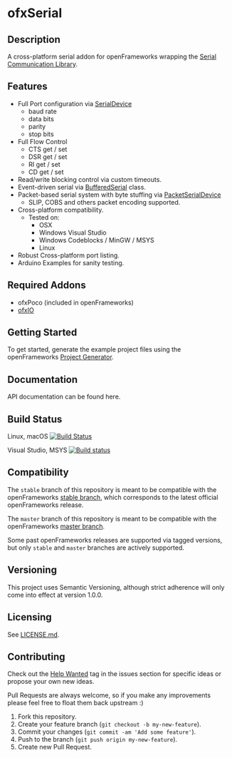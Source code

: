ofxSerial
=========

Description
-----------

A cross-platform serial addon for openFrameworks wrapping the [Serial Communication Library](https://github.com/wjwwood/serial).

Features
--------

-   Full Port configuration via [SerialDevice](https://github.com/bakercp/ofxSerial/blob/master/libs/ofxSerial/include/ofx/IO/SerialDevice.h)
    -   baud rate
    -   data bits
    -   parity
    -   stop bits
-   Full Flow Control
    -   CTS get / set
    -   DSR get / set
    -   RI get / set
    -   CD get / set
-   Read/write blocking control via custom timeouts.
-   Event-driven serial via [BufferedSerial](https://github.com/bakercp/ofxSerial/blob/master/libs/ofxSerial/include/ofx/IO/BufferedSerialDevice.h) class.
-   Packet-based serial system with byte stuffing via [PacketSerialDevice](https://github.com/bakercp/ofxSerial/blob/master/libs/ofxSerial/include/ofx/IO/PacketSerialDevice.h)
    -   SLIP, COBS and others packet encoding supported.
-   Cross-platform compatibility.
    -   Tested on:
        -   OSX
        -   Windows Visual Studio
        -   Windows Codeblocks / MinGW / MSYS
        -   Linux
-   Robust Cross-platform port listing.
-   Arduino Examples for sanity testing.


Required Addons
---------------

-   ofxPoco (included in openFrameworks)
-   [ofxIO](https://github.com/bakercp/ofxIO)

Getting Started
---------------

To get started, generate the example project files using the openFrameworks [Project Generator](http://openframeworks.cc/learning/01_basics/how_to_add_addon_to_project/).

Documentation
-------------

API documentation can be found here.

Build Status
------------

Linux, macOS [![Build Status](https://travis-ci.org/bakercp/ofxSerial.svg?branch=master)](https://travis-ci.org/bakercp/ofxSerial)

Visual Studio, MSYS [![Build status](https://ci.appveyor.com/api/projects/status/6ekkxmpkinwtv9j4/branch/master?svg=true)](https://ci.appveyor.com/project/bakercp/ofxserial/branch/master)

Compatibility
-------------

The `stable` branch of this repository is meant to be compatible with the openFrameworks [stable branch](https://github.com/openframeworks/openFrameworks/tree/stable), which corresponds to the latest official openFrameworks release.

The `master` branch of this repository is meant to be compatible with the openFrameworks [master branch](https://github.com/openframeworks/openFrameworks/tree/master).

Some past openFrameworks releases are supported via tagged versions, but only `stable` and `master` branches are actively supported.

Versioning
----------

This project uses Semantic Versioning, although strict adherence will only come into effect at version 1.0.0.

Licensing
---------

See [LICENSE.md](LICENSE.md).

Contributing
------------

Check out the [Help Wanted](https://github.com/bakercp/ofxSerial/issues?q=is%3Aissue+is%3Aopen+label%3A%22help+wanted%22) tag in the issues section for specific ideas or propose your own new ideas.

Pull Requests are always welcome, so if you make any improvements please feel free to float them back upstream :)

1.  Fork this repository.
2.  Create your feature branch (`git checkout -b my-new-feature`).
3.  Commit your changes (`git commit -am 'Add some feature'`).
4.  Push to the branch (`git push origin my-new-feature`).
5.  Create new Pull Request.
